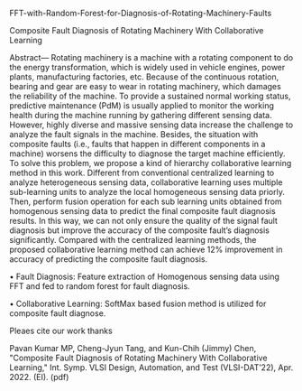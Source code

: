 FFT-with-Random-Forest-for-Diagnosis-of-Rotating-Machinery-Faults

Composite Fault Diagnosis of Rotating Machinery With Collaborative Learning

Abstract— Rotating machinery is a machine with a rotating component to do the energy transformation, which is widely used in vehicle engines, power plants, manufacturing factories, etc. Because of the continuous rotation, bearing and gear are easy to wear in rotating machinery, which damages the reliability of the machine. To provide a sustained normal working status, predictive maintenance (PdM) is usually applied to monitor the working health during the machine running by gathering different sensing data. However, highly diverse and massive sensing data increase the challenge to analyze the fault signals in the machine. Besides, the situation with composite faults (i.e., faults that happen in different components in a machine) worsens the difficulty to diagnose the target machine efficiently. To solve this problem, we propose a kind of hierarchy collaborative learning method in this work. Different from conventional centralized learning to analyze heterogeneous sensing data, collaborative learning uses multiple sub-learning units to analyze the local homogeneous sensing data priorly. Then, perform fusion operation for each sub learning units obtained from homogenous sensing data to predict the final composite fault diagnosis results. In this way, we can not only ensure the quality of the signal fault diagnosis but improve the accuracy of the composite fault’s diagnosis significantly. Compared with the centralized learning methods, the proposed collaborative learning method can achieve 12% improvement in accuracy of predicting the composite fault diagnosis.


•	Fault Diagnosis: Feature extraction of Homogenous sensing data using FFT and fed to random forest for fault diagnosis.

•	Collaborative Learning: SoftMax based fusion method is utilized for composite fault diagnose.

Pleaes cite our work thanks

Pavan Kumar MP, Cheng-Jyun Tang, and Kun-Chih (Jimmy) Chen, "Composite Fault Diagnosis of Rotating Machinery With Collaborative Learning," Int. Symp. VLSI Design, Automation, and Test (VLSI-DAT’22), Apr. 2022. (EI). (pdf)

